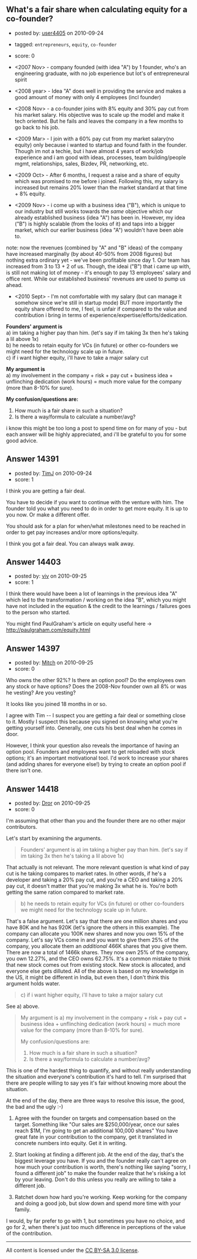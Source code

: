 ## What's a fair share when calculating equity for a co-founder?

- posted by: [user4405](https://stackexchange.com/users/-1/4405-user4405) on 2010-09-24
- tagged: `entrepreneurs`, `equity`, `co-founder`
- score: 0

 - <2007 Nov> - company founded (with idea "A") by 1 founder, who's an engineering graduate, with no job experience but lot's of entrepreneural spirit
 - <2008 year> - Idea "A" does well in providing the service and makes a good amount of money with only 4 employees (incl founder)
 - <2008 Nov> - a co-founder joins with 8% equity and 30% pay cut from his market salary. His objective was to scale up the model and make it tech oriented. But he fails and leaves the company in a few months to go back to his job.
 - <2009 Mar> - I join with a 60% pay cut from my market salary(no equity) only because i wanted to startup and found faith in the founder. Though im not a techie, but i have almost 4 years of work/job experience and i am good with ideas, processes, team building/people mgmt, relationships, sales, Bizdev, PR, networking, etc. 
 - <2009 Oct> - After 6 months, I request a raise and a share of equity which was promised to me before i joined. Following this, my salary is increased but remains 20% lower than the market standard at that time + 8% equity.
 - <2009 Nov> - i come up with a business idea ("B"), which is unique to our industry but still works towards the *same* objective which our already established business (idea "A") has been in. However, my idea ("B") is highly scalable (from the looks of it) and taps into a bigger market, which our earlier business (idea "A") wouldn't have been able to.

note: now the revenues (combined by "A" and "B" ideas) of the company have increased marginally (by about 40-50% from 2008 figures) but nothing extra ordinary yet - we've been profitable since day 1. Our team has increased from 3 to 13 + 2 of us. Though, the ideai ("B") that i came up with, is still not making lot of money - it's enough to pay 13 employees' salary and office rent. While our established business' revenues are used to pump us ahead.

 - <2010 Sept> - I'm not comfortable with my salary (but can manage it somehow since we're still in startup mode) BUT more importantly the equity share offered to me, I feel, is unfair if compared to the value and contribution i bring in terms of experience/expertise/efforts/dedication. 

**Founders' argument is**  
a) im taking a higher pay than him. (let's say if im taking 3x then he's taking a lil above 1x)  
b) he needs to retain equity for VCs (in future) or other co-founders we might need for the technology scale up in future.  
c) if i want higher equity, i'll have to take a major salary cut

**My argument is**  
a) my involvement in the company + risk + pay cut + business idea + unflinching dedication (work hours) = much more value for the company (more than 8-10% for sure). 

**My confusion/questions are:**  
1) How much is a fair share in such a situation?  
2) Is there a way/formula to calculate a number/avg?

i know this might be too long a post to spend time on for many of you - but each answer will be highly appreciated, and i'll be grateful to you for some good advice.


## Answer 14391

- posted by: [TimJ](https://stackexchange.com/users/-1/1172-timj) on 2010-09-24
- score: 1

I think you are getting a fair deal.

You have to decide if you want to continue with the venture with him.  The founder told you what you need to do in order to get more equity.  It is up to you now.  Or make a different offer.

You should ask for a plan for when/what milestones need to be reached in order to get pay increases and/or more options/equity.

I think you got a fair deal.  You can always walk away.




## Answer 14403

- posted by: [viv](https://stackexchange.com/users/-1/2665-viv) on 2010-09-25
- score: 1

I think there would have been a lot of learnings in the previous idea "A" which led to the transformation / working on the idea "B", which you might have not included in the equation & the credit to the learnings / failures goes to the person who started.

You might find PaulGraham's article on equity useful here -> http://paulgraham.com/equity.html


## Answer 14397

- posted by: [Mitch](https://stackexchange.com/users/-1/747-mitch) on 2010-09-25
- score: 0

Who owns the other 92%?  Is there an option pool?  Do the employees own any stock or have options?  Does the 2008-Nov founder own all 8% or was he vesting?  Are you vesting?

It looks like you joined 18 months in or so.

I agree with Tim -- I suspect you are getting a fair deal or something close to it.  Mostly I suspect this because you signed on knowing what you're getting yourself into.  Generally, one cuts his best deal when he comes in door.

However, I think your question also reveals the importance of having an option pool.  Founders and employees want to get reloaded with stock options; it's an important motivational tool.  I'd work to increase your shares (and adding shares for everyone else!) by trying to create an option pool if there isn't one.


## Answer 14418

- posted by: [Dror](https://stackexchange.com/users/-1/1057-dror) on 2010-09-25
- score: 0

I'm assuming that other than you and the founder there are no other major contributors.

Let's start by examining the arguments.
> Founders' argument is
> a) im taking a higher pay than him. (let's say if im taking 3x then he's taking a lil above 1x)

That actually is not relevant. The more relevant question is what kind of pay cut is he taking compares to market rates. In other words, if he's a developer and taking a 20% pay cut, and you're a CEO and taking a 20% pay cut, it doesn't matter that you're making 3x what he is. You're both getting the same ration compared to market rate.

> b) he needs to retain equity for VCs (in future) or other co-founders we might need for the technology scale up in future.

That's a false argument. Let's say that there are one million shares and you have 80K and he has 920K (let's ignore the others in this example). The company can allocate you 100K new shares and now you own 15% of the company. Let's say VCs come in and you want to give them 25% of the company, you allocate them an *additional* 466K shares that you give them. There are now a total of 1466k shares. They now own 25% of the company, you own 12.27%, and the CEO owns 62.75%.
It's a common mistake to think that new stock comes out from existing stock. New stock is allocated, and everyone else gets dilluted. 
All of the above is based on my knowledge in the US, it might be different in India, but even then, I don't think this argument holds water.

> c) if i want higher equity, i'll have to take a major salary cut

See a) above.

> 
> My argument is
> a) my involvement in the company + risk + pay cut + business idea + unflinching dedication (work hours) = much more value for the company (more than 8-10% for sure).
> 
> My confusion/questions are:
> 1) How much is a fair share in such a situation?
> 2) Is there a way/formula to calculate a number/avg?

This is one of the hardest thing to quantify, and without really understanding the situation and everyone's contribution it's hard to tell. I'm surprised that there are people willing to say yes it's fair without knowing more about the situation.

At the end of the day, there are three ways to resolve this issue, the good, the bad and the ugly :-)

1. Agree with the founder on targets and compensation based on the target. Something like "Our sales are $250,000/year, once our sales reach $1M, I'm going to get an additional 100,000 shares" You have great fate in your contribution to the company, get it translated in concrete numbers into equity. Get it in writing.

2. Start looking at finding a different job. At the end of the day, that's the biggest leverage you have. If you and the founder really can't agree on how much your contribution is worth, there's nothing like saying "sorry, I found a different job" to make the founder realize that he's risking a lot by your leaving. Don't do this unless you really are willing to take a different job.

3. Ratchet down how hard you're working. Keep working for the company and doing a good job, but slow down and spend more time with your family.

I would, by far prefer to go with 1, but sometimes you have no choice, and go for 2, when there's just too much difference in perceptions of the value of the contribution.





---

All content is licensed under the [CC BY-SA 3.0 license](https://creativecommons.org/licenses/by-sa/3.0/).
